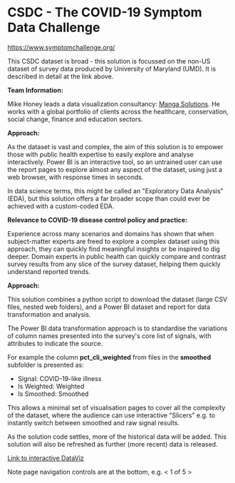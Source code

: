 # CSDC - The COVID-19 Symptom Data Challenge

https://www.symptomchallenge.org/

This CSDC dataset is broad - this solution is focussed on the non-US dataset of survey data produced by University of Maryland (UMD). It is described in detail at the link above.

**Team Information:**

Mike Honey leads a data visualization consultancy: [Manga Solutions](https://www.mangasolutions.com). He works with a global portfolio of clients across the healthcare, conservation, social change, finance and education sectors.

**Approach:**

As the dataset is vast and complex, the aim of this solution is to empower those with public health expertise to easily explore and analyse interactively. Power BI is an interactive tool, so an untrained user can use the report pages to explore almost any aspect of the dataset, using just a web browser, with response times in seconds. 

In data science terms, this might be called an "Exploratory Data Analysis" (EDA), but this solution offers a far broader scope than could ever be achieved with a custom-coded EDA. 

**Relevance to COVID-19 disease control policy and practice:**

Experience across many scenarios and domains has shown that when subject-matter experts are freed to explore a complex dataset using this approach, they can quickly find meaningful insights or be inspired to dig deeper.  Domain experts in public health can quickly compare and contrast survey results from any slice of the survey dataset, helping them quickly understand reported trends.

**Approach:**

This solution combines a python script to download the dataset (large CSV files, nested web folders), and a Power BI dataset and report for data transformation and analysis.

The Power BI data transformation approach is to standardise the variations of column names presented into the survey's core list of signals, with attributes to indicate the source. 

For example the column **pct_cli_weighted** from files in the **smoothed** subfolder is presented as:
- Signal: COVID-19-like illness
- Is Weighted: Weighted
- Is Smoothed: Smoothed

This allows a minimal set of visualisation pages to cover all the complexity of the dataset, where the audience can use interactive "Slicers" e.g. to instantly switch between smoothed and raw signal results.  

As the solution code settles, more of the historical data will be added. This solution will also be refreshed as further (more recent) data is released.

[Link to interactive DataViz](https://app.powerbi.com/view?r=eyJrIjoiZGYxZTAyZTktOGE2Yi00Mjc5LWIzMGMtNzRkMDU1ZTY1NTNhIiwidCI6ImRjMWYwNGY1LWMxZTUtNDQyOS1hODEyLTU3OTNiZTQ1YmY5ZCIsImMiOjEwfQ%3D%3D)

Note page navigation controls are at the bottom, e.g. < 1 of 5 >
